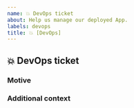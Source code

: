 ```yaml
---
name: 💥 DevOps ticket
about: Help us manage our deployed App.
labels: devops
title: 💥 [DevOps]
---
```


## 💥 DevOps ticket
<!-- Describe your issue in detail. Include screenshots if needed. Give us as much information as possible. Use a clear and concise description of what the problem is.-->

### Motive
<!-- Why does this task need to be done? What can we benefit from this? -->

### Additional context
<!-- Add other context or background about the feature request here.-->
